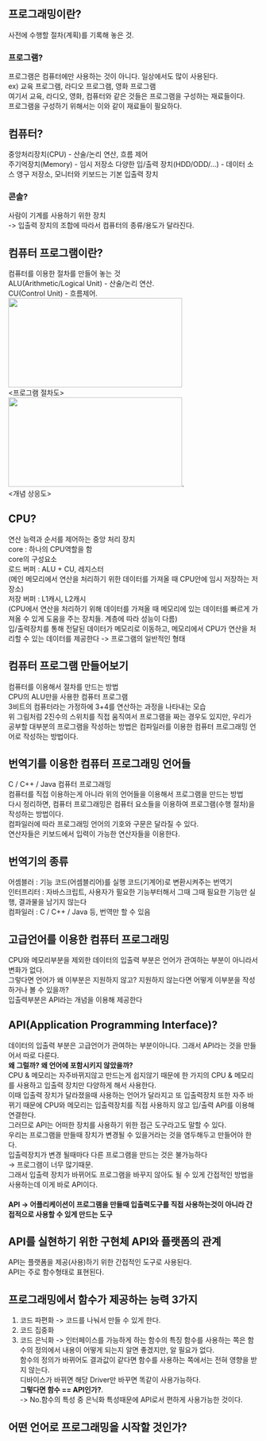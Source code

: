 ## 프로그래밍이란?
사전에 수행할 절차(계획)를 기록해 놓은 것.
### 프로그램?
프로그램은 컴퓨터에만 사용하는 것이 아니다. 일상에서도 많이 사용된다.   
ex) 교육 프로그램, 라디오 프로그램, 영화 프로그램   
여기서 교육, 라디오, 영화, 컴퓨터와 같은 것들은 프로그램을 구성하는 재료들이다.   
프로그램을 구성하기 위해서는 이와 같이 재료들이 필요하다.

## 컴퓨터?
중앙처리장치(CPU) - 산술/논리 연산, 흐름 제어   
주기억장치(Memory) - 임시 저장소
다양한 입/출력 장치(HDD/ODD/...) - 데이터 소스 영구 저장소, 모니터와 키보드는 기본 입출력 장치  

### 콘솔?
사람이 기계를 사용하기 위한 장치   
-> 입출력 장치의 조합에 따라서 컴퓨터의 종류/용도가 달라진다.

## 컴퓨터 프로그램이란?
컴퓨터를 이용한 절차를 만들어 놓는 것   
ALU(Arithmetic/Logical Unit) - 산술/논리 연산.  
CU(Control Unit) - 흐름제어.  
<img src="https://user-images.githubusercontent.com/88714716/180464354-3bd21de5-9a3e-4826-b163-0041c3baf95b.png" width="350px" height="180px"></img>   
<프로그램 절차도>   
<img src="https://user-images.githubusercontent.com/88714716/180465382-26ea82e4-5673-420e-9319-05e7854a9f8a.png" width="350px" height="180px"></img>.  
<개념 상응도>


## CPU?
연산 능력과 순서를 제어하는 중앙 처리 장치   
core : 하나의 CPU역할을 함   
core의 구성요소   
로드 버퍼 : ALU + CU, 레지스터   
(메인 메모리에서 연산을 처리하기 위한 데이터를 가져올 때 CPU안에 임시 저장하는 저장소)   
저장 버퍼 : L1캐시, L2캐시   
(CPU에서 연산을 처리하기 위해 데이터를 가져올 때 메모리에 있는 데이터를 빠르게 가져올 수 있게 도움을 주는 장치들. 계층에 따라 성능이 다름)   
입/출력장치를 통해 전달된 데이터가 메모리로 이동하고, 메모리에서 CPU가 연산을 처리할 수 있는 데이터를 제공한다 -> 프로그램의 일반적인 형태   

## 컴퓨터 프로그램 만들어보기
컴퓨터를 이용해서 절차를 만드는 방법   
CPU의 ALU만을 사용한 컴퓨터 프로그램   
3비트의 컴퓨터라는 가정하에 3+4를 연산하는 과정을 나타내는 모습   
위 그림처럼 2진수의 스위치를 직접 움직여서 프로그램을 짜는 경우도 있지만, 우리가 공부할 대부분의 프로그램을 작성하는 방법은 컴파일러를 이용한 컴퓨터 프로그래밍 언어로 작성하는 방법이다.

## 번역기를 이용한 컴퓨터 프로그래밍 언어들
C / C++ / Java 컴퓨터 프로그래밍   
컴퓨터를 직접 이용하는게 아니라 위의 언어들을 이용해서 프로그램을 만드는 방법   
다시 정리하면, 컴퓨터 프로그래밍은 컴퓨터 요소들을 이용하여 프로그램(수행 절차)을 작성하는 방법이다.   
컴파일러에 따라 프로그래밍 언어의 기호와 구문은 달라질 수 있다.   
연산자들은 키보드에서 입력이 가능한 연산자들을 이용한다.

## 번역기의 종류
어셈블러 : 기능 코드(어셈블리어)를 실행 코드(기계어)로 변환시켜주는 번역기   
인터프리터 : 자바스크립트, 사용자가 필요한 기능부터해서 그때 그때 필요한 기능만 실행, 결과물을 남기지 않는다   
컴파일러 : C / C++ / Java 등, 번역만 할 수 있음   

## 고급언어를 이용한 컴퓨터 프로그래밍
CPU와 메모리부분을 제외한 데이터의 입출력 부분은 언어가 관여하는 부분이 아니라서 변화가 없다.   
그렇다면 언어가 왜 이부분은 지원하지 않고? 지원하지 않는다면 어떻게 이부분을 작성하거나 볼 수 있을까?   
입출력부분은 API라는 개념을 이용해 제공한다

## API(Application Programming Interface)?
데이터의 입출력 부분은 고급언어가 관여하는 부분이아니다. 그래서 API라는 것을 만들어서 따로 다룬다.   
**왜 그럴까? 왜 언어에 포함시키지 않았을까?**   
CPU & 메모리는 자주바뀌지않고 만드는게 쉽지않기 때문에 한 가지의 CPU & 메모리를 사용하고 입출력 장치만 다양하게 해서 사용한다.   
이때 입출력 장치가 달라졌을때 사용하는 언어가 달라지고 또 입출력장치 또한 자주 바뀌기 때문에 CPU와 메모리는 입출력장치를 직접 사용하지 않고 입/출력 API를 이용해 연결한다.   
그러므로 API는 어떠한 장치를 사용하기 위한 접근 도구라고도 말할 수 있다.   
우리는 프로그램을 만들때 장치가 변경될 수 있을거라는 것을 염두해두고 만들어야 한다.   
입출력장치가 변경 될때마다 다른 프로그램을 만드는 것은 불가능하다   
→ 프로그램이 너무 많기때문.   
그래서 입출력 장치가 바뀌어도 프로그램을 바꾸지 않아도 될 수 있게 간접적인 방법을 사용하는데 이게 바로 API이다.   
#### API → 어플리케이션이 프로그램을 만들때 입출력도구를 직접 사용하는것이 아니라 간접적으로 사용할 수 있게 만드는 도구

## API를 실현하기 위한 구현체 API와 플랫폼의 관계
API는 플랫폼을 제공(사용)하기 위한 간접적인 도구로 사용된다.   
API는 주로 함수형태로 표현된다.

## 프로그래밍에서 함수가 제공하는 능력 3가지
1. 코드 파편화 -> 코드를 나눠서 만들 수 있게 한다.
2. 코드 집중화
3. 코드 은닉화 -> 인터페이스를 가능하게 하는 함수의 특징
    함수를 사용하는 쪽은 함수의 정의에서 내용이 어떻게 되는지 알면 좋겠지만, 알 필요가 없다.   
    함수의 정의가 바뀌어도 결과값이 같다면 함수를 사용하는 쪽에서는 전혀 영향을 받지 않는다.   
    디바이스가 바뀌면 해당 Driver만 바꾸면 똑같이 사용가능하다.   
    **그렇다면 함수 == API인가?**.  
    -> No.함수의 특성 중 은닉화 특성때문에 API로서 편하게 사용가능한 것이다.

## 어떤 언어로 프로그래밍을 시작할 것인가?
